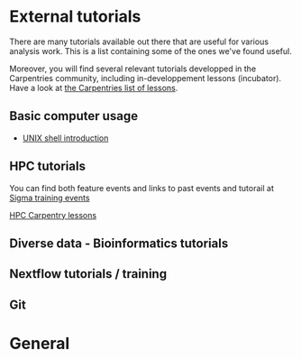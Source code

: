 # External tutorials

There are many tutorials available out there that are useful for various
analysis work. This is a list containing some of the ones we've found useful.

Moreover, you will find several relevant tutorials developped in the Carpentries
community, including in-developpement lessons (incubator). 
Have a look at [the Carpentries list of lessons](https://carpentries.org/community-lessons/). 

## Basic computer usage

* [UNIX shell introduction](http://swcarpentry.github.io/shell-novice/)

## HPC tutorials 
You can find both feature events and links to past events and tutorail at 
[Sigma training events](https://documentation.sigma2.no/training/events.html)

[HPC Carpentry lessons](https://www.hpc-carpentry.org/community-lessons/#hpc-carpentry)
 
## Diverse data - Bioinformatics tutorials

## Nextflow tutorials / training 

## Git 

# General 

